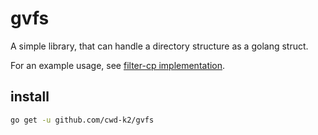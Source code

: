 # gvfs

A simple library, that can handle a directory structure as a golang struct.

For an example usage, see [filter-cp implementation](./examples/filter-cp/main.go).

## install

```sh
go get -u github.com/cwd-k2/gvfs
```
